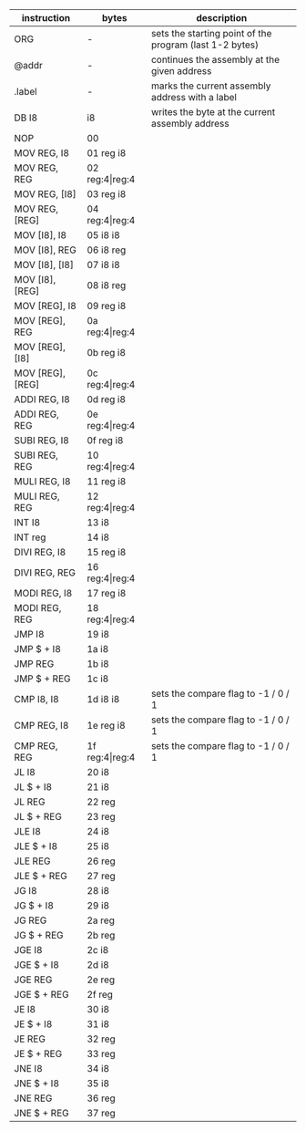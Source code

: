 ﻿| instruction         | bytes                 | description
|---------------------|-----------------------|--------------
| ORG                 | -                     | sets the starting point of the program (last 1-2 bytes)
| @addr               | -                     | continues the assembly at the given address
| .label              | -                     | marks the current assembly address with a label
| DB I8               | i8                    | writes the byte at the current assembly address
| NOP                 | 00                    |
| MOV REG, I8         | 01 reg i8             |
| MOV REG, REG        | 02 reg:4\|reg:4       |
| MOV REG, [I8]       | 03 reg i8             |
| MOV REG, [REG]      | 04 reg:4\|reg:4       |
| MOV [I8], I8        | 05 i8 i8              |
| MOV [I8], REG       | 06 i8 reg             |
| MOV [I8], [I8]      | 07 i8 i8              |
| MOV [I8], [REG]     | 08 i8 reg             |
| MOV [REG], I8       | 09 reg i8             |
| MOV [REG], REG      | 0a reg:4\|reg:4       |
| MOV [REG], [I8]     | 0b reg i8             |
| MOV [REG], [REG]    | 0c reg:4\|reg:4       |
| ADDI REG, I8        | 0d reg i8             |
| ADDI REG, REG       | 0e reg:4\|reg:4       |
| SUBI REG, I8        | 0f reg i8             |
| SUBI REG, REG       | 10 reg:4\|reg:4       |
| MULI REG, I8        | 11 reg i8             |
| MULI REG, REG       | 12 reg:4\|reg:4       |
| INT I8              | 13 i8                 |
| INT reg             | 14 i8                 |
| DIVI REG, I8        | 15 reg i8             |
| DIVI REG, REG       | 16 reg:4\|reg:4       |
| MODI REG, I8        | 17 reg i8             |
| MODI REG, REG       | 18 reg:4\|reg:4       |
| JMP I8              | 19 i8                 |
| JMP $ + I8          | 1a i8                 |
| JMP REG             | 1b i8                 |
| JMP $ + REG         | 1c i8                 |
| CMP I8, I8          | 1d i8 i8              | sets the compare flag to -1 / 0 / 1
| CMP REG, I8         | 1e reg i8             | sets the compare flag to -1 / 0 / 1
| CMP REG, REG        | 1f reg:4\|reg:4       | sets the compare flag to -1 / 0 / 1
| JL I8               | 20 i8                 |
| JL $ + I8           | 21 i8                 |
| JL REG              | 22 reg                |
| JL $ + REG          | 23 reg                |
| JLE I8              | 24 i8                 |
| JLE $ + I8          | 25 i8                 |
| JLE REG             | 26 reg                |
| JLE $ + REG         | 27 reg                |
| JG I8               | 28 i8                 |
| JG $ + I8           | 29 i8                 |
| JG REG              | 2a reg                |
| JG $ + REG          | 2b reg                |
| JGE I8              | 2c i8                 |
| JGE $ + I8          | 2d i8                 |
| JGE REG             | 2e reg                |
| JGE $ + REG         | 2f reg                |
| JE I8               | 30 i8                 |
| JE $ + I8           | 31 i8                 |
| JE REG              | 32 reg                |
| JE $ + REG          | 33 reg                |
| JNE I8              | 34 i8                 |
| JNE $ + I8          | 35 i8                 |
| JNE REG             | 36 reg                |
| JNE $ + REG         | 37 reg                |
